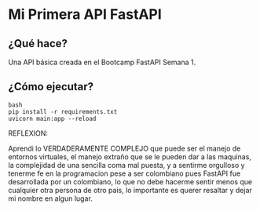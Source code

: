 # Mi Primera API FastAPI

## ¿Qué hace?

Una API básica creada en el Bootcamp FastAPI Semana 1.

## ¿Cómo ejecutar?

```
bash
pip install -r requirements.txt
uvicorn main:app --reload
```

REFLEXION:

Aprendi lo VERDADERAMENTE COMPLEJO que puede ser el manejo de entornos virtuales,
 el manejo extraño que se le pueden dar a las maquinas, la complejidad de una sencilla coma mal puesta,
 y a sentirme orgulloso y tenerme fe en la programacion pese a ser colombiano pues FastAPI fue desarrollada por un colombiano,
 lo que no debe hacerme sentir menos que cualquier otra persona de otro pais, lo importante es querer resaltar y dejar mi nombre en algun lugar.
